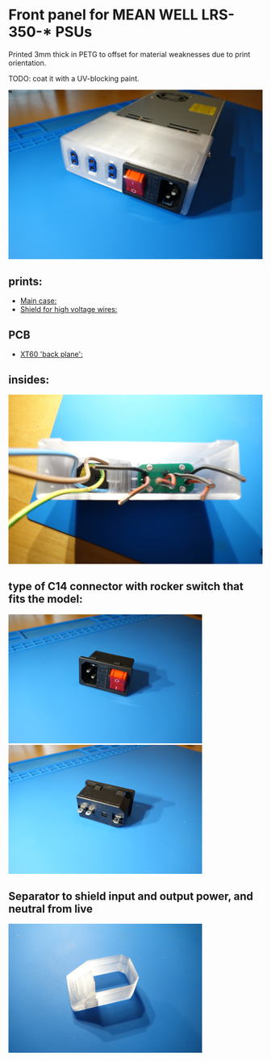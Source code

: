
# Front panel for MEAN WELL LRS-350-* PSUs

Printed 3mm thick in PETG to offset for material weaknesses due to print orientation.

TODO: coat it with a UV-blocking paint.

<img src="img/completed.jpg" width="768">

## prints:

* [Main case:](stl/cover.stl)
* [Shield for high voltage wires:](stl/power_shield.stl)

## PCB

* [XT60 'back plane':](pcb/gerb.zipl)

## insides:

<img src="img/guts.jpg" width="768">

## type of C14 connector with rocker switch that fits the model:

<img src="img/ac_front.jpg" width="384"> <img src="img/ac_back.jpg" width="384">

## Separator to shield input and output power, and neutral from live

<img src="img/shield.jpg" width="384">

